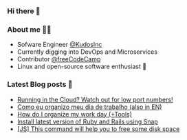 ### Hi there 👋

### About me 🙋‍♂️️

* Sofware Engineer [@KudosInc](https://github.com/KudosInc/)
* Currently digging into DevOps and Microservices
* Contributor [@freeCodeCamp](https://github.com/freeCodeCamp)
* Linux and open-source software enthusiast 🧡️

### Latest Blog posts 📖️
<!-- BLOG-POST-LIST:START -->
- [Running in the Cloud? Watch out for low port numbers!](https://dev.to/gugacavalieri/running-in-the-cloud-watch-out-for-low-port-numbers-10fn)
- [Como eu organizo meu dia de trabalho (also in EN)](https://dev.to/gugacavalieri/como-eu-organizo-meu-dia-de-trabalho-also-in-en-1a7b)
- [How do I organize my work day (+Tools)](https://dev.to/gugacavalieri/how-do-i-organize-my-work-day-tools-2gd6)
- [Install latest version of Ruby and Rails using Snap](https://dev.to/gugacavalieri/install-latest-version-of-ruby-and-rails-using-snap-2d7e)
- [[JS] This command will help you to free some disk space](https://dev.to/gugacavalieri/js-this-command-will-help-you-to-free-some-disk-space-il2)
<!-- BLOG-POST-LIST:END -->

<!--
**gugacavalieri/gugacavalieri** is a ✨ _special_ ✨ repository because its `README.md` (this file) appears on your GitHub profile.

Here are some ideas to get you started:

- 🔭 I’m currently working on ...
- 🌱 I’m currently learning ...
- 👯 I’m looking to collaborate on ...
- 🤔 I’m looking for help with ...
- 💬 Ask me about ...
- 📫 How to reach me: ...
- 😄 Pronouns: ...
- ⚡ Fun fact: ...
-->
